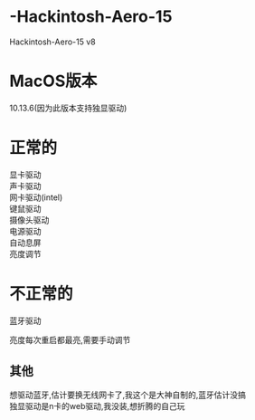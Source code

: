 # -Hackintosh-Aero-15
 Hackintosh-Aero-15 v8

# MacOS版本
10.13.6(因为此版本支持独显驱动)

# 正常的
显卡驱动  
声卡驱动  
网卡驱动(intel)  
键鼠驱动  
摄像头驱动  
电源驱动  
自动息屏  
亮度调节
# 不正常的
蓝牙驱动  


亮度每次重启都最亮,需要手动调节
## 其他
想驱动蓝牙,估计要换无线网卡了,我这个是大神自制的,蓝牙估计没搞  
独显驱动是n卡的web驱动,我没装,想折腾的自己玩
